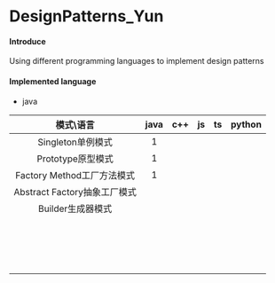 # DesignPatterns_Yun

#### Introduce
Using different programming languages to implement design patterns

#### Implemented language
- java

|          模式\语言           | java | c++  |  js  |  ts  | python |
| :--------------------------: | :--: | :--: | :--: | :--: | :----: |
|      Singleton单例模式       |  1   |      |      |      |        |
|      Prototype原型模式       |  1   |      |      |      |        |
|  Factory Method工厂方法模式  |  1   |      |      |      |        |
| Abstract Factory抽象工厂模式 |      |      |      |      |        |
|      Builder生成器模式       |      |      |      |      |        |
|                              |      |      |      |      |        |
|                              |      |      |      |      |        |
|                              |      |      |      |      |        |
|                              |      |      |      |      |        |
|                              |      |      |      |      |        |
|                              |      |      |      |      |        |
|                              |      |      |      |      |        |
|                              |      |      |      |      |        |
|                              |      |      |      |      |        |
|                              |      |      |      |      |        |
|                              |      |      |      |      |        |
|                              |      |      |      |      |        |
|                              |      |      |      |      |        |
|                              |      |      |      |      |        |
|                              |      |      |      |      |        |
|                              |      |      |      |      |        |
|                              |      |      |      |      |        |

